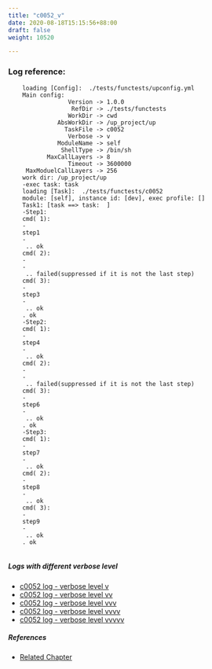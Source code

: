```yaml
---
title: "c0052_v"
date: 2020-08-18T15:15:56+88:00
draft: false
weight: 10520

---
```


### Log reference: <no value>

```
    loading [Config]:  ./tests/functests/upconfig.yml
    Main config:
                 Version -> 1.0.0
                  RefDir -> ./tests/functests
                 WorkDir -> cwd
              AbsWorkDir -> /up_project/up
                TaskFile -> c0052
                 Verbose -> v
              ModuleName -> self
               ShellType -> /bin/sh
           MaxCallLayers -> 8
                 Timeout -> 3600000
     MaxModuelCallLayers -> 256
    work dir: /up_project/up
    -exec task: task
    loading [Task]:  ./tests/functests/c0052
    module: [self], instance id: [dev], exec profile: []
    Task1: [task ==> task:  ]
    -Step1:
    cmd( 1):
    -
    step1
    -
     .. ok
    cmd( 2):
    -
    -
     .. failed(suppressed if it is not the last step)
    cmd( 3):
    -
    step3
    -
     .. ok
    . ok
    -Step2:
    cmd( 1):
    -
    step4
    -
     .. ok
    cmd( 2):
    -
    -
     .. failed(suppressed if it is not the last step)
    cmd( 3):
    -
    step6
    -
     .. ok
    . ok
    -Step3:
    cmd( 1):
    -
    step7
    -
     .. ok
    cmd( 2):
    -
    step8
    -
     .. ok
    cmd( 3):
    -
    step9
    -
     .. ok
    . ok
    
```

##### Logs with different verbose level
* [c0052 log - verbose level v](../../logs/c0052_v)
* [c0052 log - verbose level vv](../../logs/c0052_vv)
* [c0052 log - verbose level vvv](../../logs/c0052_vvv)
* [c0052 log - verbose level vvvv](../../logs/c0052_vvvv)
* [c0052 log - verbose level vvvvv](../../logs/c0052_vvvvv)

##### References
* [Related Chapter](../../shell-func/c0052)
